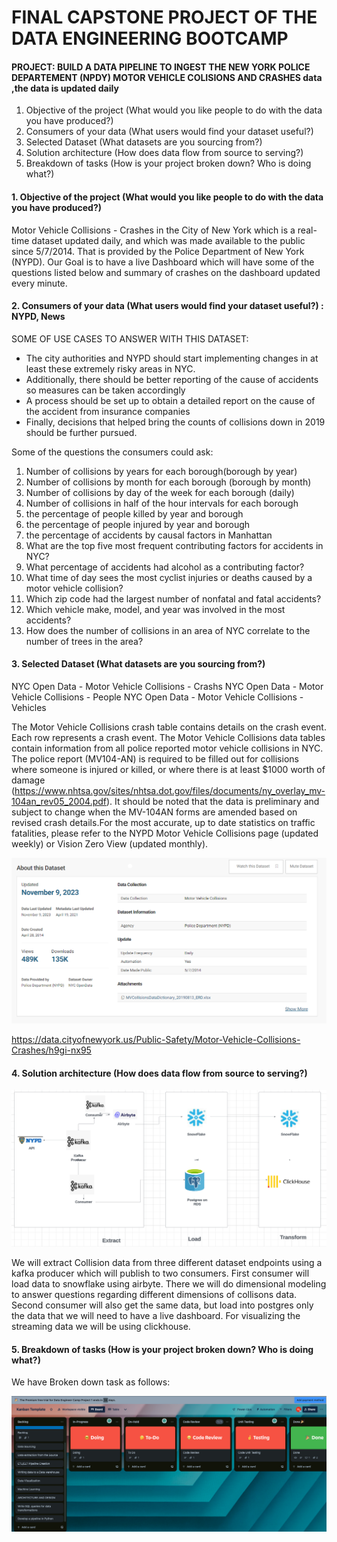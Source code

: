 <h1>FINAL CAPSTONE PROJECT OF THE DATA ENGINEERING BOOTCAMP</h1>


<h4>PROJECT: BUILD A DATA PIPELINE TO INGEST THE NEW YORK POLICE DEPARTEMENT (NPDY) MOTOR VEHICLE COLISIONS AND CRASHES data ,the data is updated daily</h4>

1. Objective of the project (What would you like people to do with the data you have produced?)
2. Consumers of your data (What users would find your dataset useful?)
3. Selected Dataset (What datasets are you sourcing from?)
4. Solution architecture (How does data flow from source to serving?)
5. Breakdown of tasks (How is your project broken down? Who is doing what?)


<h4> 1. Objective of the project (What would you like people to do with the data you have produced?) </h4>


Motor Vehicle Collisions - Crashes in the City of New York which is a real-time dataset updated daily, and which was made available to the public since 5/7/2014. That is provided by the Police Department of New York (NYPD). Our Goal is to have a live Dashboard which will have some of the questions listed below and summary of crashes on the dashboard updated every minute.


<h4>2. Consumers of your data (What users would find your dataset useful?) : NYPD, News </h4>

SOME OF USE CASES TO ANSWER WITH THIS DATASET:

- The city authorities and NYPD should start implementing changes in at least these extremely risky areas in NYC.
- Additionally, there should be better reporting of the cause of accidents so measures can be taken accordingly
- A process should be set up to obtain a detailed report on the cause of the accident from insurance companies
- Finally, decisions that helped bring the counts of collisions down in 2019 should be further pursued.

Some of the questions the consumers could ask:

1. Number of collisions by years for each borough(borough by year)
2. Number of collisions by month for each borough (borough by month)
3. Number of collisions by day of the week for each borough (daily)
4. Number of collisions in half of the hour intervals for each borough
5. the percentage of people killed by year and borough
6. the percentage of people injured by year and borough
7. the percentage of accidents by causal factors in Manhattan
8. What are the top five most frequent contributing factors for
accidents in NYC?
9. What percentage of accidents had alcohol as a contributing factor?
10. What time of day sees the most cyclist injuries or deaths caused by a motor vehicle collision?
11. Which zip code had the largest number of nonfatal and fatal
accidents?
12. Which vehicle make, model, and year was involved in the most
accidents?
13. How does the number of collisions in an area of NYC correlate to the number of trees in the area?

<h4>3. Selected Dataset (What datasets are you sourcing from?)</h4>

NYC Open Data - Motor Vehicle Collisions - Crashs
NYC Open Data - Motor Vehicle Collisions - People
NYC Open Data - Motor Vehicle Collisions - Vehicles

The Motor Vehicle Collisions crash table contains details on the crash event. Each row represents a crash event. The Motor Vehicle Collisions data tables contain information from all police reported motor vehicle collisions in NYC. The police report (MV104-AN) is required to be filled out for collisions where someone is injured or killed, or where there is at least $1000 worth of damage (https://www.nhtsa.gov/sites/nhtsa.dot.gov/files/documents/ny_overlay_mv-104an_rev05_2004.pdf). It should be noted that the data is preliminary and subject to change when the MV-104AN forms are amended based on revised crash details.For the most accurate, up to date statistics on traffic fatalities, please refer to the NYPD Motor Vehicle Collisions page (updated weekly) or Vision Zero View (updated monthly).

![](2023-11-10-00-00-11.png)

https://data.cityofnewyork.us/Public-Safety/Motor-Vehicle-Collisions-Crashes/h9gi-nx95


<h4>4. Solution architecture (How does data flow from source to serving?) </h4>

![](2023-11-09-23-38-28.png)

We will extract Collision data from three different dataset endpoints using a kafka producer which will publish to two consumers. First consumer will load data to snowflake using airbyte. There we will do dimensional modeling to answer questions regarding different dimensions of collisons data. Second consumer will also get the same data, but load into postgres only the data that we will need to have a live dashboard. For visualizing the streaming data we will be using clickhouse.

<h4>5. Breakdown of tasks (How is your project broken down? Who is doing what?)</h4>

We have Broken down task as follows:

![](2023-11-10-00-04-58.png)